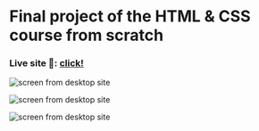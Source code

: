 # Final project of the HTML & CSS course from scratch

### Live site 🔴: [click!](https://kacperkwinta.github.io/PolskieSmaki/)

![screen from desktop site](https://awesomescreenshot.s3.amazonaws.com/image/2054260/20628633-06688fce12b6b7c5fa7c4c1cf3fdc099.png?X-Amz-Algorithm=AWS4-HMAC-SHA256&X-Amz-Credential=AKIAJSCJQ2NM3XLFPVKA%2F20220121%2Fus-east-1%2Fs3%2Faws4_request&X-Amz-Date=20220121T172140Z&X-Amz-Expires=28800&X-Amz-SignedHeaders=host&X-Amz-Signature=f0865a1b0bfa47764f144a2f94ebbd05f2013a0421285db76567c5549438e213)

![screen from desktop site](https://awesomescreenshot.s3.amazonaws.com/image/2054260/20630020-e3ce056ddb01b5da14b4b136f46b2898.png?X-Amz-Algorithm=AWS4-HMAC-SHA256&X-Amz-Credential=AKIAJSCJQ2NM3XLFPVKA%2F20220121%2Fus-east-1%2Fs3%2Faws4_request&X-Amz-Date=20220121T174615Z&X-Amz-Expires=28800&X-Amz-SignedHeaders=host&X-Amz-Signature=add86b93fd08b8cba19fb5cad94c5cbc7d22a663084e5d39873ffc654c9f2fc5)

![screen from desktop site](https://awesomescreenshot.s3.amazonaws.com/image/2054260/20630066-13935ca676906bd821a1f20eae0bffc6.png?X-Amz-Algorithm=AWS4-HMAC-SHA256&X-Amz-Credential=AKIAJSCJQ2NM3XLFPVKA%2F20220121%2Fus-east-1%2Fs3%2Faws4_request&X-Amz-Date=20220121T174655Z&X-Amz-Expires=28800&X-Amz-SignedHeaders=host&X-Amz-Signature=baa16a8f5770521b4269c7ba680dd43f3763e1e3493eb3ba2a3b466a6ef5d29f)

